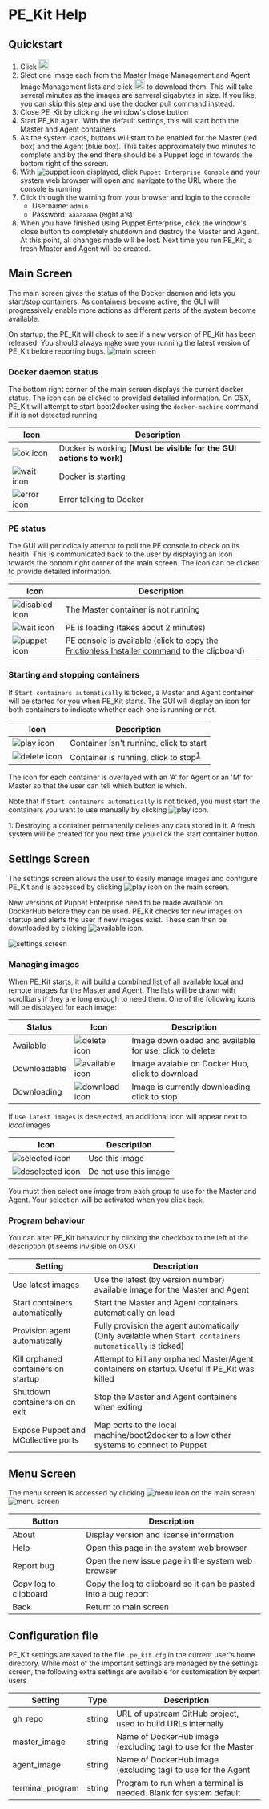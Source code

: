 # PE_Kit Help

## Quickstart
1. Click <img src="../icons/settings.png" width=20px />
2. Slect one image each from the Master Image Management and Agent Image Management lists and click <img src="../icons/available.png" width=20px /> to download them.  This will take several minutes as the images are serveral gigabytes in size.  If you like, you can skip this step and use the [docker pull]( https://docs.docker.com/engine/reference/commandline/pull/) command instead.
3. Close PE_Kit by clicking the window's close button
4. Start PE_Kit again.  With the default settings, this will start both the Master and Agent containers
5. As the system loads, buttons will start to be enabled for the Master (red box) and the Agent (blue box).   This takes approximately two minutes to complete and by the end there should be a Puppet logo in towards the bottom right of the screen.
6. With ![puppet icon](../icons/puppet.png) displayed, click `Puppet Enterprise Console` and your system web browser will open and navigate to the URL where the console is running
7. Click through the warning from your browser and login to the console:
    * Username: `admin`
    * Password: `aaaaaaaa` (eight a's)
8. When you have finished using Puppet Enterprise, click the window's close button to completely shutdown and destroy the Master and Agent.  At this point, all changes made will be lost.  Next time you run PE_Kit, a fresh Master and Agent will be created.

## Main Screen
The main screen gives the status of the Docker daemon and lets you start/stop containers.  As containers become active, the GUI will progressively enable more actions as different parts of the system become available.

On startup, the PE_Kit will check to see if a new version of PE_Kit has been released.  You should always make sure your running the latest version of PE_Kit before reporting bugs.
![main screen](../images/main_screen.png)

### Docker daemon status
The bottom right corner of the main screen displays the current docker status.  The icon can be clicked to provided detailed information.  On OSX, PE_Kit will attempt to start boot2docker using the `docker-machine` command if it is not detected running.

| Icon | Description |
| ---- | ----------- |
| ![ok icon](../icons/ok.png) | Docker is working **(Must be visible for the GUI actions to work)** |
| ![wait icon](../icons/wait.png) | Docker is starting |
| ![error icon](../icons/error.png) | Error talking to Docker |

### PE status
The GUI will periodically attempt to poll the PE console to check on its health.  This is communicated back to the user by displaying an icon towards the bottom right corner of the main screen.  The icon can be clicked to provide detailed information.

| Icon | Description |
| ---- | ----------- |
| ![disabled icon](../icons/disabled.png) | The Master container is not running |
| ![wait icon](../icons/wait.png) | PE is loading (takes about 2 minutes) |
| ![puppet icon](../icons/puppet.png) | PE console is available (click to copy the [Frictionless Installer command](https://docs.puppet.com/pe/latest/install_agents.html#scenario-1-the-osarchitecture-of-the-puppet-master-and-the-agent-node-are-the-same) to the clipboard) |


### Starting and stopping containers
If `Start containers automatically` is ticked, a Master and Agent container will be started for you when PE_Kit starts.  The GUI will display an icon for both containers to indicate whether each one is running or not.

| Icon | Description |
| ---- | ----------- |
| ![play icon](../icons/play.png) | Container isn't running, click to start |
| ![delete icon](../icons/delete.png) | Container is running, click to stop<sup>[1](#footnote1)</sup> |

The icon for each container is overlayed with an 'A' for Agent or an 'M' for Master so that the user can tell which button is which.

Note that if `Start containers automatically` is not ticked, you must start the containers you want to use manually by clicking ![play icon](../icons/play.png).

<a name="footnote1">1</a>: Destroying a container permanently deletes any data stored in it.  A fresh system will be created for you next time you click the start container button.



## Settings Screen
The settings screen allows the user to easily manage images and configure PE_Kit and is accessed by clicking ![play icon](../icons/settings.png) on the main screen.  

New versions of Puppet Enterprise need to be made available on DockerHub before they can be used.  PE_Kit checks for new images on startup and alerts the user if new images exist.  These can then be downloaded by clicking ![available icon](../icons/available.png).

![settings screen](../images/settings_screen.png)

### Managing images
When PE_Kit starts, it will build a combined list of all available local and remote images for the Master and Agent.  The lists will be drawn with scrollbars if they are long enough to need them.  One of the following icons will be displayed for each image:

| Status | Icon | Description |
| ------ | ---- | ----------- |
| Available | ![delete icon](../icons/delete.png) | Image downloaded and available for use, click to delete|
| Downloadable | ![available icon](../icons/available.png) | Image avaiable on Docker Hub, click to download |
| Downloading | ![download icon](../icons/download.png) | Image is currently downloading, click to stop |

If `Use latest images` is deselected, an additional icon will appear next to _local_ images

| Icon | Description |
| ---- | ----------- |
| ![selected icon](../icons/selected_image.png) | Use this image |
| ![deselected icon](../icons/deselected_image.png) | Do not use this image |
You must then select one image from each group to use for the Master and Agent.  Your selection will be activated when you click `back`.

### Program behaviour
You can alter PE_Kit behaviour by clicking the checkbox to the left of the description (it seems invisible on OSX)

| Setting | Description |
| ------- | ----------- |
| Use latest images | Use the latest (by version number) available image for the Master and Agent |
| Start containers automatically | Start the Master and Agent containers automatically on load |
| Provision agent automatically | Fully provision the agent automatically (Only available when `Start containers automatically` is ticked) |
| Kill orphaned containers on startup | Attempt to kill any orphaned Master/Agent containers on startup.  Useful if PE_Kit was killed |
| Shutdown containers on on exit | Stop the Master and Agent containers when exiting |
| Expose Puppet and MCollective ports | Map ports to the local machine/boot2docker to allow other systems to connect to Puppet |

## Menu Screen
The menu screen is accessed by clicking ![menu icon](../icons/menu.png) on the main screen.
![menu screen](../images/menu_screen.png)

| Button | Description |
| ------ | ----------- |
| About | Display version and license information |
| Help | Open this page in the system web browser |
| Report bug | Open the new issue page in the system web browser |
| Copy log to clipboard | Copy the log to clipboard so it can be pasted into a bug report |
| Back | Return to main screen |

## Configuration file
PE_Kit settings are saved to the file `.pe_kit.cfg` in the current user's home directory.  While most of the important settings are managed by the settings screen, the following extra settings are available for customisation by expert users

| Setting | Type | Description |
| ------- | ----- | ----------- |
| gh_repo | string | URL of upstream GitHub project, used to build URLs internally |
| master_image | string | Name of DockerHub image (excluding tag) to use for the Master |
| agent_image | string | Name of DockerHub image (excluding tag) to use for the Agent |
| terminal_program | string | Program to run when a terminal is needed.  Blank for system default |
